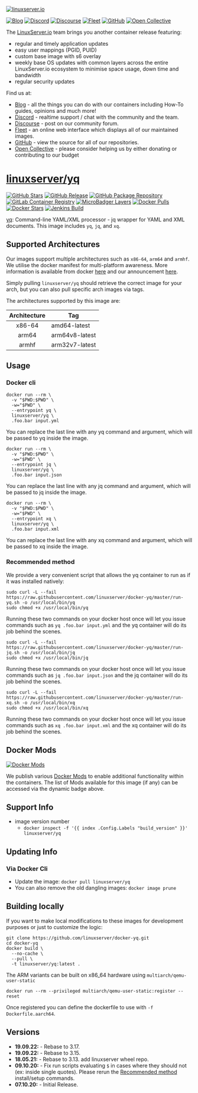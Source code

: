 <!-- DO NOT EDIT THIS FILE MANUALLY  -->
<!-- Please read the https://github.com/linuxserver/docker-yq/blob/master/.github/CONTRIBUTING.md -->

[![linuxserver.io](https://raw.githubusercontent.com/linuxserver/docker-templates/master/linuxserver.io/img/linuxserver_medium.png)](https://linuxserver.io)

[![Blog](https://img.shields.io/static/v1.svg?color=94398d&labelColor=555555&logoColor=ffffff&style=for-the-badge&label=linuxserver.io&message=Blog)](https://blog.linuxserver.io "all the things you can do with our containers including How-To guides, opinions and much more!")
[![Discord](https://img.shields.io/discord/354974912613449730.svg?color=94398d&labelColor=555555&logoColor=ffffff&style=for-the-badge&label=Discord&logo=discord)](https://discord.gg/YWrKVTn "realtime support / chat with the community and the team.")
[![Discourse](https://img.shields.io/discourse/https/discourse.linuxserver.io/topics.svg?color=94398d&labelColor=555555&logoColor=ffffff&style=for-the-badge&logo=discourse)](https://discourse.linuxserver.io "post on our community forum.")
[![Fleet](https://img.shields.io/static/v1.svg?color=94398d&labelColor=555555&logoColor=ffffff&style=for-the-badge&label=linuxserver.io&message=Fleet)](https://fleet.linuxserver.io "an online web interface which displays all of our maintained images.")
[![GitHub](https://img.shields.io/static/v1.svg?color=94398d&labelColor=555555&logoColor=ffffff&style=for-the-badge&label=linuxserver.io&message=GitHub&logo=github)](https://github.com/linuxserver "view the source for all of our repositories.")
[![Open Collective](https://img.shields.io/opencollective/all/linuxserver.svg?color=94398d&labelColor=555555&logoColor=ffffff&style=for-the-badge&label=Supporters&logo=open%20collective)](https://opencollective.com/linuxserver "please consider helping us by either donating or contributing to our budget")

The [LinuxServer.io](https://linuxserver.io) team brings you another container release featuring:

* regular and timely application updates
* easy user mappings (PGID, PUID)
* custom base image with s6 overlay
* weekly base OS updates with common layers across the entire LinuxServer.io ecosystem to minimise space usage, down time and bandwidth
* regular security updates

Find us at:
* [Blog](https://blog.linuxserver.io) - all the things you can do with our containers including How-To guides, opinions and much more!
* [Discord](https://discord.gg/YWrKVTn) - realtime support / chat with the community and the team.
* [Discourse](https://discourse.linuxserver.io) - post on our community forum.
* [Fleet](https://fleet.linuxserver.io) - an online web interface which displays all of our maintained images.
* [GitHub](https://github.com/linuxserver) - view the source for all of our repositories.
* [Open Collective](https://opencollective.com/linuxserver) - please consider helping us by either donating or contributing to our budget

# [linuxserver/yq](https://github.com/linuxserver/docker-yq)

[![GitHub Stars](https://img.shields.io/github/stars/linuxserver/docker-yq.svg?color=94398d&labelColor=555555&logoColor=ffffff&style=for-the-badge&logo=github)](https://github.com/linuxserver/docker-yq)
[![GitHub Release](https://img.shields.io/github/release/linuxserver/docker-yq.svg?color=94398d&labelColor=555555&logoColor=ffffff&style=for-the-badge&logo=github)](https://github.com/linuxserver/docker-yq/releases)
[![GitHub Package Repository](https://img.shields.io/static/v1.svg?color=94398d&labelColor=555555&logoColor=ffffff&style=for-the-badge&label=linuxserver.io&message=GitHub%20Package&logo=github)](https://github.com/linuxserver/docker-yq/packages)
[![GitLab Container Registry](https://img.shields.io/static/v1.svg?color=94398d&labelColor=555555&logoColor=ffffff&style=for-the-badge&label=linuxserver.io&message=GitLab%20Registry&logo=gitlab)](https://gitlab.com/Linuxserver.io/docker-yq/container_registry)
[![MicroBadger Layers](https://img.shields.io/microbadger/layers/linuxserver/yq.svg?color=94398d&labelColor=555555&logoColor=ffffff&style=for-the-badge)](https://microbadger.com/images/linuxserver/yq "Get your own version badge on microbadger.com")
[![Docker Pulls](https://img.shields.io/docker/pulls/linuxserver/yq.svg?color=94398d&labelColor=555555&logoColor=ffffff&style=for-the-badge&label=pulls&logo=docker)](https://hub.docker.com/r/linuxserver/yq)
[![Docker Stars](https://img.shields.io/docker/stars/linuxserver/yq.svg?color=94398d&labelColor=555555&logoColor=ffffff&style=for-the-badge&label=stars&logo=docker)](https://hub.docker.com/r/linuxserver/yq)
[![Jenkins Build](https://img.shields.io/jenkins/build?labelColor=555555&logoColor=ffffff&style=for-the-badge&jobUrl=https%3A%2F%2Fci.linuxserver.io%2Fjob%2FDocker-Pipeline-Builders%2Fjob%2Fdocker-yq%2Fjob%2Fmaster%2F&logo=jenkins)](https://ci.linuxserver.io/job/Docker-Pipeline-Builders/job/docker-yq/job/master/)

[yq](https://github.com/kislyuk/yq): Command-line YAML/XML processor - jq wrapper for YAML and XML documents. This image includes `yq`, `jq`, and `xq`.

## Supported Architectures

Our images support multiple architectures such as `x86-64`, `arm64` and `armhf`. We utilise the docker manifest for multi-platform awareness. More information is available from docker [here](https://github.com/docker/distribution/blob/master/docs/spec/manifest-v2-2.md#manifest-list) and our announcement [here](https://blog.linuxserver.io/2019/02/21/the-lsio-pipeline-project/).

Simply pulling `linuxserver/yq` should retrieve the correct image for your arch, but you can also pull specific arch images via tags.

The architectures supported by this image are:

| Architecture | Tag |
| :----: | --- |
| x86-64 | amd64-latest |
| arm64 | arm64v8-latest |
| armhf | arm32v7-latest |

## Usage

### Docker cli

```
docker run --rm \
  -v "$PWD:$PWD" \
  -w="$PWD" \
  --entrypoint yq \
  linuxserver/yq \
  .foo.bar input.yml
```
You can replace the last line with any yq command and argument, which will be passed to yq inside the image.

```
docker run --rm \
  -v "$PWD:$PWD" \
  -w="$PWD" \
  --entrypoint jq \
  linuxserver/yq \
  .foo.bar input.json
```
You can replace the last line with any jq command and argument, which will be passed to jq inside the image.

```
docker run --rm \
  -v "$PWD:$PWD" \
  -w="$PWD" \
  --entrypoint xq \
  linuxserver/yq \
  .foo.bar input.xml
```
You can replace the last line with any xq command and argument, which will be passed to xq inside the image.

### Recommended method

We provide a very convenient script that allows the yq container to run as if it was installed natively:
```
sudo curl -L --fail https://raw.githubusercontent.com/linuxserver/docker-yq/master/run-yq.sh -o /usr/local/bin/yq
sudo chmod +x /usr/local/bin/yq
```
Running these two commands on your docker host once will let you issue commands such as `yq .foo.bar input.yml` and the yq container will do its job behind the scenes.

```
sudo curl -L --fail https://raw.githubusercontent.com/linuxserver/docker-yq/master/run-jq.sh -o /usr/local/bin/jq
sudo chmod +x /usr/local/bin/jq
```
Running these two commands on your docker host once will let you issue commands such as `jq .foo.bar input.json` and the jq container will do its job behind the scenes.

```
sudo curl -L --fail https://raw.githubusercontent.com/linuxserver/docker-yq/master/run-xq.sh -o /usr/local/bin/xq
sudo chmod +x /usr/local/bin/xq
```
Running these two commands on your docker host once will let you issue commands such as `xq .foo.bar input.xml` and the xq container will do its job behind the scenes.

## Docker Mods
[![Docker Mods](https://img.shields.io/badge/dynamic/yaml?style=for-the-badge&color=E68523&label=mods&query=%24.mods%5B%27yq%27%5D.mod_count&url=https%3A%2F%2Fraw.githubusercontent.com%2Flinuxserver%2Fdocker-mods%2Fmaster%2Fmod-list.yml)](https://mods.linuxserver.io/?mod=yq "view available mods for this container.")

We publish various [Docker Mods](https://github.com/linuxserver/docker-mods) to enable additional functionality within the containers. The list of Mods available for this image (if any) can be accessed via the dynamic badge above.


## Support Info

* image version number
  * `docker inspect -f '{{ index .Config.Labels "build_version" }}' linuxserver/yq`

## Updating Info

### Via Docker Cli
* Update the image: `docker pull linuxserver/yq`
* You can also remove the old dangling images: `docker image prune`


## Building locally

If you want to make local modifications to these images for development purposes or just to customize the logic:
```
git clone https://github.com/linuxserver/docker-yq.git
cd docker-yq
docker build \
  --no-cache \
  --pull \
  -t linuxserver/yq:latest .
```

The ARM variants can be built on x86_64 hardware using `multiarch/qemu-user-static`
```
docker run --rm --privileged multiarch/qemu-user-static:register --reset
```

Once registered you can define the dockerfile to use with `-f Dockerfile.aarch64`.

## Versions

* **19.09.22:** - Rebase to 3.17.
* **19.09.22:** - Rebase to 3.15.
* **18.05.21:** - Rebase to 3.13. add linuxserver wheel repo.
* **09.10.20:** - Fix run scripts evaluating `$` in cases where they should not (ex: inside single quotes). Please rerun the [Recommended method](https://github.com/linuxserver/docker-yq#recommended-method) install/setup commands.
* **07.10.20:** - Initial Release.
